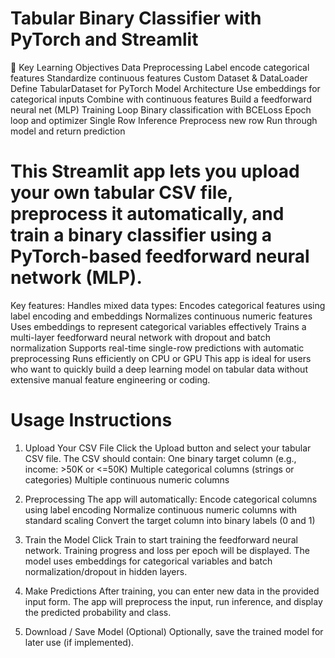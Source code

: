 # Tabular Binary Classifier with PyTorch and Streamlit

🧠 Key Learning Objectives
Data Preprocessing
Label encode categorical features
Standardize continuous features
Custom Dataset & DataLoader
Define TabularDataset for PyTorch
Model Architecture
Use embeddings for categorical inputs
Combine with continuous features
Build a feedforward neural net (MLP)
Training Loop
Binary classification with BCELoss
Epoch loop and optimizer
Single Row Inference
Preprocess new row
Run through model and return prediction

# This Streamlit app lets you upload your own tabular CSV file, preprocess it automatically, and train a binary classifier using a PyTorch-based feedforward neural network (MLP).

Key features:
Handles mixed data types:
Encodes categorical features using label encoding and embeddings
Normalizes continuous numeric features
Uses embeddings to represent categorical variables effectively
Trains a multi-layer feedforward neural network with dropout and batch normalization
Supports real-time single-row predictions with automatic preprocessing
Runs efficiently on CPU or GPU
This app is ideal for users who want to quickly build a deep learning model on tabular data without extensive manual feature engineering or coding.

# Usage Instructions
1. Upload Your CSV File
Click the Upload button and select your tabular CSV file.
The CSV should contain:
One binary target column (e.g., income: >50K or <=50K)
Multiple categorical columns (strings or categories)
Multiple continuous numeric columns

2. Preprocessing
The app will automatically:
Encode categorical columns using label encoding
Normalize continuous numeric columns with standard scaling
Convert the target column into binary labels (0 and 1)

3. Train the Model
Click Train to start training the feedforward neural network.
Training progress and loss per epoch will be displayed.
The model uses embeddings for categorical variables and batch normalization/dropout in hidden layers.

4. Make Predictions
After training, you can enter new data in the provided input form.
The app will preprocess the input, run inference, and display the predicted probability and class.

5. Download / Save Model (Optional)
Optionally, save the trained model for later use (if implemented).
